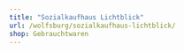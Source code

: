 ```yaml
---
title: "Sozialkaufhaus Lichtblick"
url: /wolfsburg/sozialkaufhaus-lichtblick/
shop: Gebrauchtwaren
---
```

